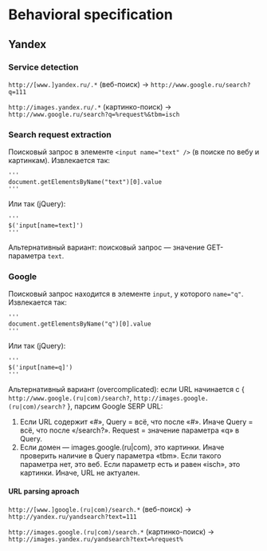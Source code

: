 # Behavioral specification

## Yandex

### Service detection

`http://[www.]yandex.ru/.*` (веб-поиск)
→ `http://www.google.ru/search?q=111`

`http://images.yandex.ru/.*` (картинко-поиск)
→ `http://www.google.ru/search?q=%request%&tbm=isch`

### Search request extraction

Поисковый запрос в элементе `<input name="text" />` (в поиске по вебу и картинкам). Извлекается так:

	'''
	document.getElementsByName("text")[0].value
	'''

Или так (jQuery):

	'''
	$('input[name=text]')
	'''

Альтернативный вариант: поисковый запрос — значение GET-параметра `text`.

### Google

Поисковый запрос находится в элементе `input`, у которого `name="q"`. Извлекается так:

	'''
	document.getElementsByName("q")[0].value
	'''

Или так (jQuery):

	'''
	$('input[name=q]')
	'''

Альтернативный вариант (overcomplicated): если URL начинается с { `http://www.google.(ru|com)/search?`,  `http://images.google.(ru|com)/search?` }, парсим Google SERP URL:

1. Если URL содержит «#», Query = всё, что после «#».
Иначе Query = всё, что после «/search?».
Request = значение параметра «q» в Query.
2. Если домен — images.google.(ru|com), это картинки.
Иначе проверить наличие в Query параметра «tbm».
Если такого параметра нет, это веб.
Если параметр есть и равен «isch», это картинки.
Иначе, URL не актуален.

#### URL parsing aproach

`http://[www.]google.(ru|com)/search.*` (веб-поиск)
→ `http://yandex.ru/yandsearch?text=111`

`http://images.google.(ru|com)/search.*` (картинко-поиск)
→ `http://images.yandex.ru/yandsearch?text=%request%`
